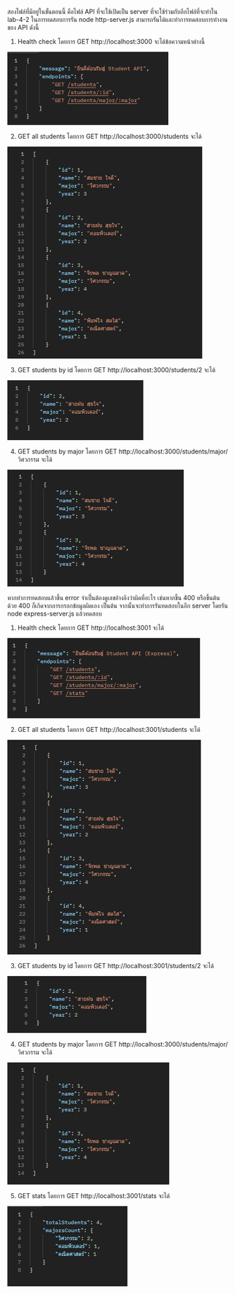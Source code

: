 สองไฟล์ที่มีอยู่ในขั้นตอนนี้ คือไฟล์ API ที่จะใช้เปิดเป็น server ที่จะใช้ร่วมกับอีกไฟล์ที่จะทำใน lab-4-2
ในการทดสอบการรัน node http-server.js สามารถรันได้และทำการทดสอบการทำงานของ API ดังนี้
1. Health check โดยการ GET http://localhost:3000 จะได้ข้อความหน้าต่างนี้
   
![alt text](image.png)

2. GET all students โดยการ GET http://localhost:3000/students จะได้
   
![alt text](image-1.png)

3. GET students by id โดยการ GET http://localhost:3000/students/2 จะได้
   
![alt text](image-2.png)

4. GET students by major โดยการ GET http://localhost:3000/students/major/วิศวกรรม จะได้
   
![alt text](image-3.png)

หากทำการทดสอบแล้วขึ้น error จำเป็๋นต้องดูเลขอ้างอิงว่าผิดที่อะไร เช่นหากขึ้น 400 หรือขึ้นต้นด้วย  400 ก็เกิดจากการกรอกข้อมูลผิดเอง เป็นต้น
จากนั้นจะทำการรันทดสอบในอีก server โดยรัน node express-server.js แล้วทดสอบ
1. Health check โดยการ GET http://localhost:3001 จะได้

![alt text](image-4.png)

2. GET all students โดยการ GET http://localhost:3001/students จะได้
 
![alt text](image-5.png)

3. GET students by id โดยการ GET http://localhost:3001/students/2 จะได้

![alt text](image-6.png)

4. GET students by major โดยการ GET http://localhost:3000/students/major/วิศวกรรม จะได้
 
![alt text](image-7.png)

5. GET stats โดยการ GET http://localhost:3001/stats จะได้

![alt text](image-8.png)

